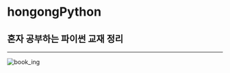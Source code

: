# hongongPython
## 혼자 공부하는 파이썬 교재 정리
---
![book_ing](https://www.hanbit.co.kr/data/books/B2587075793_l.jpg)
